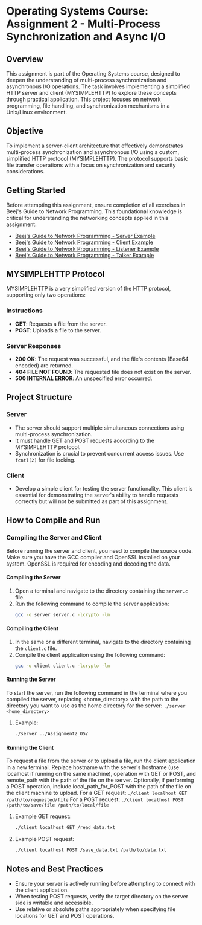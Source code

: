 # Operating Systems Course: Assignment 2 - Multi-Process Synchronization and Async I/O

## Overview

This assignment is part of the Operating Systems course, designed to deepen the understanding of multi-process synchronization and asynchronous I/O operations. The task involves implementing a simplified HTTP server and client (MYSIMPLEHTTP) to explore these concepts through practical application. This project focuses on network programming, file handling, and synchronization mechanisms in a Unix/Linux environment.

## Objective

To implement a server-client architecture that effectively demonstrates multi-process synchronization and asynchronous I/O using a custom, simplified HTTP protocol (MYSIMPLEHTTP). The protocol supports basic file transfer operations with a focus on synchronization and security considerations.

## Getting Started

Before attempting this assignment, ensure completion of all exercises in Beej's Guide to Network Programming. This foundational knowledge is critical for understanding the networking concepts applied in this assignment.

- [Beej's Guide to Network Programming - Server Example](https://beej.us/guide/bgnet/examples/server.c)
- [Beej's Guide to Network Programming - Client Example](https://beej.us/guide/bgnet/examples/client.c)
- [Beej's Guide to Network Programming - Listener Example](https://beej.us/guide/bgnet/examples/listener.c)
- [Beej's Guide to Network Programming - Talker Example](https://beej.us/guide/bgnet/examples/talker.c)

## MYSIMPLEHTTP Protocol

MYSIMPLEHTTP is a very simplified version of the HTTP protocol, supporting only two operations:

### Instructions

- **GET**: Requests a file from the server.
- **POST**: Uploads a file to the server.

### Server Responses

- **200 OK**: The request was successful, and the file's contents (Base64 encoded) are returned.
- **404 FILE NOT FOUND**: The requested file does not exist on the server.
- **500 INTERNAL ERROR**: An unspecified error occurred.
  
## Project Structure

### Server

- The server should support multiple simultaneous connections using multi-process synchronization.
- It must handle GET and POST requests according to the MYSIMPLEHTTP protocol.
- Synchronization is crucial to prevent concurrent access issues. Use `fcntl(2)` for file locking.

### Client

- Develop a simple client for testing the server functionality. This client is essential for demonstrating the server's ability to handle requests correctly but will not be submitted as part of this assignment.

## How to Compile and Run

### Compiling the Server and Client

Before running the server and client, you need to compile the source code. Make sure you have the GCC compiler and OpenSSL installed on your system. OpenSSL is required for encoding and decoding the data.

#### Compiling the Server

1. Open a terminal and navigate to the directory containing the `server.c` file.
2. Run the following command to compile the server application:
   ```bash
   gcc -o server server.c -lcrypto -lm

#### Compiling the Client
1. In the same or a different terminal, navigate to the directory containing the `client.c` file.
2. Compile the client application using the following command:
    ```bash
    gcc -o client client.c -lcrypto -lm

#### Running the Server
To start the server, run the following command in the terminal where you compiled the server, replacing <home_directory> with the path to the directory you want to use as the home directory for the server:
`./server <home_directory>`
1. Example:
    ```bash
    ./server ../Assignment2_OS/

#### Running the Client
To request a file from the server or to upload a file, run the client application in a new terminal. Replace hostname with the server's hostname (use localhost if running on the same machine), operation with GET or POST, and remote_path with the path of the file on the server. Optionally, if performing a POST operation, include local_path_for_POST with the path of the file on the client machine to upload.
For a GET request:
`./client localhost GET /path/to/requested/file`
For a POST request:
`./client localhost POST /path/to/save/file /path/to/local/file`
1. Example GET request:
    ```bash
    ./client localhost GET /read_data.txt

2. Example POST request:
    ```bash
    ./client localhost POST /save_data.txt /path/to/data.txt

## Notes and Best Practices
- Ensure your server is actively running before attempting to connect with the client application.
- When testing POST requests, verify the target directory on the server side is writable and accessible.
- Use relative or absolute paths appropriately when specifying file locations for GET and POST operations.









